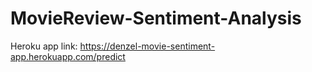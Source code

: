# MovieReview-Sentiment-Analysis
Heroku app link: https://denzel-movie-sentiment-app.herokuapp.com/predict
